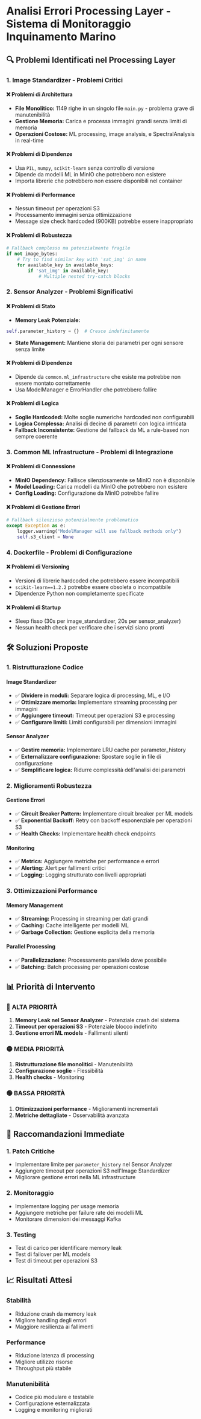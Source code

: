 # Analisi Errori Processing Layer - Sistema di Monitoraggio Inquinamento Marino

## 🔍 **Problemi Identificati nel Processing Layer**

### 1. **Image Standardizer - Problemi Critici**

#### ❌ **Problemi di Architettura**
- **File Monolitico:** 1149 righe in un singolo file `main.py` - problema grave di manutenibilità
- **Gestione Memoria:** Carica e processa immagini grandi senza limiti di memoria
- **Operazioni Costose:** ML processing, image analysis, e SpectralAnalysis in real-time

#### ❌ **Problemi di Dipendenze**
- Usa `PIL`, `numpy`, `scikit-learn` senza controllo di versione
- Dipende da modelli ML in MinIO che potrebbero non esistere
- Importa librerie che potrebbero non essere disponibili nel container

#### ❌ **Problemi di Performance**
- Nessun timeout per operazioni S3
- Processamento immagini senza ottimizzazione
- Message size check hardcoded (900KB) potrebbe essere inappropriato

#### ❌ **Problemi di Robustezza**
```python
# Fallback complesso ma potenzialmente fragile
if not image_bytes:
    # Try to find similar key with 'sat_img' in name
    for available_key in available_keys:
        if 'sat_img' in available_key:
            # Multiple nested try-catch blocks
```

### 2. **Sensor Analyzer - Problemi Significativi**

#### ❌ **Problemi di Stato**
- **Memory Leak Potenziale:** 
```python
self.parameter_history = {}  # Cresce indefinitamente
```
- **State Management:** Mantiene storia dei parametri per ogni sensore senza limite

#### ❌ **Problemi di Dipendenze**
- Dipende da `common.ml_infrastructure` che esiste ma potrebbe non essere montato correttamente
- Usa ModelManager e ErrorHandler che potrebbero fallire

#### ❌ **Problemi di Logica**
- **Soglie Hardcoded:** Molte soglie numeriche hardcoded non configurabili
- **Logica Complessa:** Analisi di decine di parametri con logica intricata
- **Fallback Inconsistente:** Gestione del fallback da ML a rule-based non sempre coerente

### 3. **Common ML Infrastructure - Problemi di Integrazione**

#### ❌ **Problemi di Connessione**
- **MinIO Dependency:** Fallisce silenziosamente se MinIO non è disponibile
- **Model Loading:** Carica modelli da MinIO che potrebbero non esistere
- **Config Loading:** Configurazione da MinIO potrebbe fallire

#### ❌ **Problemi di Gestione Errori**
```python
# Fallback silenzioso potenzialmente problematico
except Exception as e:
    logger.warning("ModelManager will use fallback methods only")
    self.s3_client = None
```

### 4. **Dockerfile - Problemi di Configurazione**

#### ❌ **Problemi di Versioning**
- Versioni di librerie hardcoded che potrebbero essere incompatibili
- `scikit-learn==1.2.2` potrebbe essere obsoleta o incompatibile
- Dipendenze Python non completamente specificate

#### ❌ **Problemi di Startup**
- Sleep fisso (30s per image_standardizer, 20s per sensor_analyzer)
- Nessun health check per verificare che i servizi siano pronti

## 🛠️ **Soluzioni Proposte**

### 1. **Ristrutturazione Codice**

#### **Image Standardizer**
- ✅ **Dividere in moduli:** Separare logica di processing, ML, e I/O
- ✅ **Ottimizzare memoria:** Implementare streaming processing per immagini
- ✅ **Aggiungere timeout:** Timeout per operazioni S3 e processing
- ✅ **Configurare limiti:** Limiti configurabili per dimensioni immagini

#### **Sensor Analyzer**
- ✅ **Gestire memoria:** Implementare LRU cache per parameter_history
- ✅ **Externalizzare configurazione:** Spostare soglie in file di configurazione
- ✅ **Semplificare logica:** Ridurre complessità dell'analisi dei parametri

### 2. **Miglioramenti Robustezza**

#### **Gestione Errori**
- ✅ **Circuit Breaker Pattern:** Implementare circuit breaker per ML models
- ✅ **Exponential Backoff:** Retry con backoff esponenziale per operazioni S3
- ✅ **Health Checks:** Implementare health check endpoints

#### **Monitoring**
- ✅ **Metrics:** Aggiungere metriche per performance e errori
- ✅ **Alerting:** Alert per fallimenti critici
- ✅ **Logging:** Logging strutturato con livelli appropriati

### 3. **Ottimizzazioni Performance**

#### **Memory Management**
- ✅ **Streaming:** Processing in streaming per dati grandi
- ✅ **Caching:** Cache intelligente per modelli ML
- ✅ **Garbage Collection:** Gestione esplicita della memoria

#### **Parallel Processing**
- ✅ **Parallelizzazione:** Processamento parallelo dove possibile
- ✅ **Batching:** Batch processing per operazioni costose

## 📊 **Priorità di Intervento**

### 🔴 **ALTA PRIORITÀ**
1. **Memory Leak nel Sensor Analyzer** - Potenziale crash del sistema
2. **Timeout per operazioni S3** - Potenziale blocco indefinito
3. **Gestione errori ML models** - Fallimenti silenti

### 🟡 **MEDIA PRIORITÀ**
1. **Ristrutturazione file monolitici** - Manutenibilità
2. **Configurazione soglie** - Flessibilità
3. **Health checks** - Monitoring

### 🟢 **BASSA PRIORITÀ**
1. **Ottimizzazioni performance** - Miglioramenti incrementali
2. **Metriche dettagliate** - Osservabilità avanzata

## 🔄 **Raccomandazioni Immediate**

### 1. **Patch Critiche**
- Implementare limite per `parameter_history` nel Sensor Analyzer
- Aggiungere timeout per operazioni S3 nell'Image Standardizer
- Migliorare gestione errori nella ML infrastructure

### 2. **Monitoraggio**
- Implementare logging per usage memoria
- Aggiungere metriche per failure rate dei modelli ML
- Monitorare dimensioni dei messaggi Kafka

### 3. **Testing**
- Test di carico per identificare memory leak
- Test di failover per ML models
- Test di timeout per operazioni S3

## 📈 **Risultati Attesi**

### **Stabilità**
- Riduzione crash da memory leak
- Migliore handling degli errori
- Maggiore resilienza ai fallimenti

### **Performance**
- Riduzione latenza di processing
- Migliore utilizzo risorse
- Throughput più stabile

### **Manutenibilità**
- Codice più modulare e testabile
- Configurazione esternalizzata
- Logging e monitoring migliorati